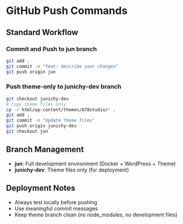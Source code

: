 # GitHub Push Commands

## Standard Workflow

### Commit and Push to jun branch
```bash
git add .
git commit -m "feat: describe your changes"
git push origin jun
```

### Push theme-only to junichy-dev branch
```bash
git checkout junichy-dev
# Copy theme files only
cp -r html/wp-content/themes/678studio/* .
git add .
git commit -m "Update theme files"
git push origin junichy-dev
git checkout jun
```

## Branch Management

- **jun**: Full development environment (Docker + WordPress + Theme)
- **junichy-dev**: Theme files only (for deployment)

## Deployment Notes

- Always test locally before pushing
- Use meaningful commit messages
- Keep theme branch clean (no node_modules, no development files)